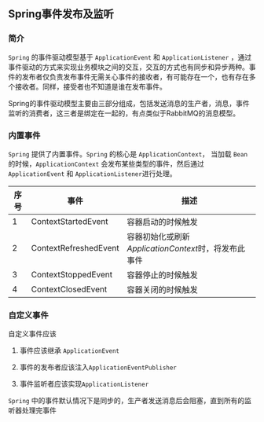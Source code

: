 ## Spring事件发布及监听
### 简介

`Spring` 的事件驱动模型基于 `ApplicationEvent` 和 `ApplicationListener` ，通过事件驱动的方式来实现业务模块之间的交互，交互的方式也有同步和异步两种。事件的发布者仅负责发布事件无需关心事件的接收者，有可能存在一个，也有存在多个接收者。同样，接受者也不知道是谁在发布事件。

Spring的事件驱动模型主要由三部分组成，包括发送消息的生产者，消息，事件监听的消费者，这三者是绑定在一起的，有点类似于RabbitMQ的消息模型。

### 内置事件

`Spring` 提供了内置事件。`Spring` 的核心是 `ApplicationContext`， 当加载 `Bean` 的时候，`ApplicationContext` 会发布某些类型的事件，然后通过 `ApplicationEvent` 和 `ApplicationListener`进行处理。

| 序号 | 事件                  | 描述                                                 |
| ---- | --------------------- | ---------------------------------------------------- |
| 1    | ContextStartedEvent   | 容器启动的时候触发                                   |
| 2    | ContextRefreshedEvent | 容器初始化或刷新*ApplicationContext*时，将发布此事件 |
| 3    | ContextStoppedEvent   | 容器停止的时候触发                                   |
| 4    | ContextClosedEvent    | 容器关闭的时候触发                                   |

####  

### 自定义事件

自定义事件应该

1.  事件应该继承 `ApplicationEvent`

2. 事件的发布者应该注入`ApplicationEventPublisher`

3. 事件监听者应该实现`ApplicationListener`

   



`Spring` 中的事件默认情况下是同步的，生产者发送消息后会阻塞，直到所有的监听器处理完事件